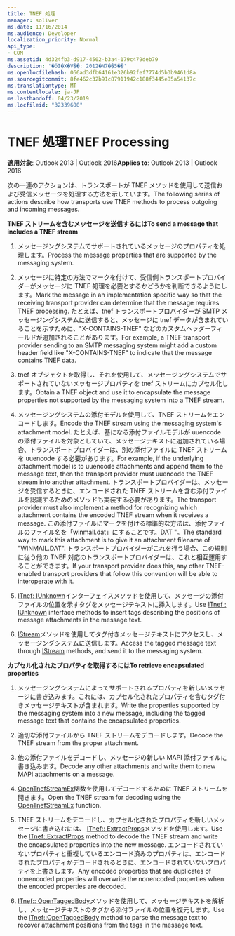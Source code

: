```yaml
---
title: TNEF 処理
manager: soliver
ms.date: 11/16/2014
ms.audience: Developer
localization_priority: Normal
api_type:
- COM
ms.assetid: 4d324fb3-d917-4502-b3a4-179c479deb79
description: '�ŏI�X�V��: 2012�N7��5��'
ms.openlocfilehash: 066ad3dfb64161e326b92fef7774d5b3b9461d8a
ms.sourcegitcommit: 8fe462c32b91c87911942c188f3445e85a54137c
ms.translationtype: MT
ms.contentlocale: ja-JP
ms.lasthandoff: 04/23/2019
ms.locfileid: "32339600"
---
```

# <a name="tnef-processing"></a><span data-ttu-id="ac370-103">TNEF 処理</span><span class="sxs-lookup"><span data-stu-id="ac370-103">TNEF Processing</span></span>

  
  
<span data-ttu-id="ac370-104">**適用対象**: Outlook 2013 | Outlook 2016</span><span class="sxs-lookup"><span data-stu-id="ac370-104">**Applies to**: Outlook 2013 | Outlook 2016</span></span> 
  
<span data-ttu-id="ac370-105">次の一連のアクションは、トランスポートが TNEF メソッドを使用して送信および受信メッセージを処理する方法を示しています。</span><span class="sxs-lookup"><span data-stu-id="ac370-105">The following series of actions describe how transports use TNEF methods to process outgoing and incoming messages.</span></span>
  
 <span data-ttu-id="ac370-106">**TNEF ストリームを含むメッセージを送信するには**</span><span class="sxs-lookup"><span data-stu-id="ac370-106">**To send a message that includes a TNEF stream**</span></span>
  
1. <span data-ttu-id="ac370-107">メッセージングシステムでサポートされているメッセージのプロパティを処理します。</span><span class="sxs-lookup"><span data-stu-id="ac370-107">Process the message properties that are supported by the messaging system.</span></span>
    
2. <span data-ttu-id="ac370-108">メッセージに特定の方法でマークを付けて、受信側トランスポートプロバイダーがメッセージに TNEF 処理を必要とするかどうかを判断できるようにします。</span><span class="sxs-lookup"><span data-stu-id="ac370-108">Mark the message in an implementation specific way so that the receiving transport provider can determine that the message requires TNEF processing.</span></span> <span data-ttu-id="ac370-109">たとえば、tnef トランスポートプロバイダーが SMTP メッセージングシステムに送信すると、メッセージに tnef データが含まれていることを示すために、"X-CONTAINS-TNEF" などのカスタムヘッダーフィールドが追加されることがあります。</span><span class="sxs-lookup"><span data-stu-id="ac370-109">For example, a TNEF transport provider sending to an SMTP messaging system might add a custom header field like "X-CONTAINS-TNEF" to indicate that the message contains TNEF data.</span></span>
    
3. <span data-ttu-id="ac370-110">tnef オブジェクトを取得し、それを使用して、メッセージングシステムでサポートされていないメッセージプロパティを tnef ストリームにカプセル化します。</span><span class="sxs-lookup"><span data-stu-id="ac370-110">Obtain a TNEF object and use it to encapsulate the message properties not supported by the messaging system into a TNEF stream.</span></span>
    
4. <span data-ttu-id="ac370-111">メッセージングシステムの添付モデルを使用して、TNEF ストリームをエンコードします。</span><span class="sxs-lookup"><span data-stu-id="ac370-111">Encode the TNEF stream using the messaging system's attachment model.</span></span> <span data-ttu-id="ac370-112">たとえば、基になる添付ファイルモデルが uuencode の添付ファイルを対象としていて、メッセージテキストに追加されている場合、トランスポートプロバイダーは、別の添付ファイルに TNEF ストリームを uuencode する必要があります。</span><span class="sxs-lookup"><span data-stu-id="ac370-112">For example, if the underlying attachment model is to uuencode attachments and append them to the message text, then the transport provider must uuencode the TNEF stream into another attachment.</span></span> <span data-ttu-id="ac370-113">トランスポートプロバイダーは、メッセージを受信するときに、エンコードされた TNEF ストリームを含む添付ファイルを認識するためのメソッドも実装する必要があります。</span><span class="sxs-lookup"><span data-stu-id="ac370-113">The transport provider must also implement a method for recognizing which attachment contains the encoded TNEF stream when it receives a message.</span></span> <span data-ttu-id="ac370-114">この添付ファイルにマークを付ける標準的な方法は、添付ファイルのファイル名を「winmail.dat」にすることです。DAT "。</span><span class="sxs-lookup"><span data-stu-id="ac370-114">The standard way to mark this attachment is to give it an attachment filename of "WINMAIL.DAT".</span></span> <span data-ttu-id="ac370-115">トランスポートプロバイダーがこれを行う場合、この規則に従う他の TNEF 対応のトランスポートプロバイダーは、これと相互運用することができます。</span><span class="sxs-lookup"><span data-stu-id="ac370-115">If your transport provider does this, any other TNEF-enabled transport providers that follow this convention will be able to interoperate with it.</span></span>
    
5. <span data-ttu-id="ac370-116">[ITnef: IUnknown](itnefiunknown.md)インターフェイスメソッドを使用して、メッセージの添付ファイルの位置を示すタグをメッセージテキストに挿入します。</span><span class="sxs-lookup"><span data-stu-id="ac370-116">Use [ITnef : IUnknown](itnefiunknown.md) interface methods to insert tags describing the positions of message attachments in the message text.</span></span> 
    
6. <span data-ttu-id="ac370-117">[IStream](https://msdn.microsoft.com/library/aa380034%28VS.85%29.aspx)メソッドを使用してタグ付きメッセージテキストにアクセスし、メッセージングシステムに送信します。</span><span class="sxs-lookup"><span data-stu-id="ac370-117">Access the tagged message text through [IStream](https://msdn.microsoft.com/library/aa380034%28VS.85%29.aspx) methods, and send it to the messaging system.</span></span> 
    
 <span data-ttu-id="ac370-118">**カプセル化されたプロパティを取得するには**</span><span class="sxs-lookup"><span data-stu-id="ac370-118">**To retrieve encapsulated properties**</span></span>
  
1. <span data-ttu-id="ac370-119">メッセージングシステムによってサポートされるプロパティを新しいメッセージに書き込みます。これには、カプセル化されたプロパティを含むタグ付きメッセージテキストが含まれます。</span><span class="sxs-lookup"><span data-stu-id="ac370-119">Write the properties supported by the messaging system into a new message, including the tagged message text that contains the encapsulated properties.</span></span>
    
2. <span data-ttu-id="ac370-120">適切な添付ファイルから TNEF ストリームをデコードします。</span><span class="sxs-lookup"><span data-stu-id="ac370-120">Decode the TNEF stream from the proper attachment.</span></span>
    
3. <span data-ttu-id="ac370-121">他の添付ファイルをデコードし、メッセージの新しい MAPI 添付ファイルに書き込みます。</span><span class="sxs-lookup"><span data-stu-id="ac370-121">Decode any other attachments and write them to new MAPI attachments on a message.</span></span>
    
4. <span data-ttu-id="ac370-122">[OpenTnefStreamEx](opentnefstreamex.md)関数を使用してデコードするために TNEF ストリームを開きます。</span><span class="sxs-lookup"><span data-stu-id="ac370-122">Open the TNEF stream for decoding using the [OpenTnefStreamEx](opentnefstreamex.md) function.</span></span> 
    
5. <span data-ttu-id="ac370-123">TNEF ストリームをデコードし、カプセル化されたプロパティを新しいメッセージに書き込むには、 [ITnef:: ExtractProps](itnef-extractprops.md)メソッドを使用します。</span><span class="sxs-lookup"><span data-stu-id="ac370-123">Use the [ITnef::ExtractProps](itnef-extractprops.md) method to decode the TNEF stream and write the encapsulated properties into the new message.</span></span> <span data-ttu-id="ac370-124">エンコードされていないプロパティと重複しているエンコード済みのプロパティは、エンコードされたプロパティがデコードされるときに、エンコードされていないプロパティを上書きします。</span><span class="sxs-lookup"><span data-stu-id="ac370-124">Any encoded properties that are duplicates of nonencoded properties will overwrite the nonencoded properties when the encoded properties are decoded.</span></span> 
    
6. <span data-ttu-id="ac370-125">[ITnef:: OpenTaggedBody](itnef-opentaggedbody.md)メソッドを使用して、メッセージテキストを解析し、メッセージテキストのタグから添付ファイルの位置を復元します。</span><span class="sxs-lookup"><span data-stu-id="ac370-125">Use the [ITnef::OpenTaggedBody](itnef-opentaggedbody.md) method to parse the message text to recover attachment positions from the tags in the message text.</span></span> 
    

